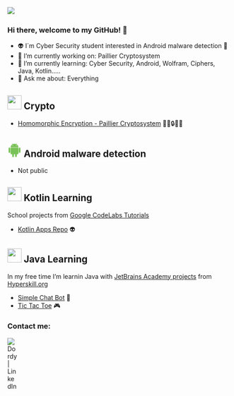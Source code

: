 <p align="left">
 <img src="https://user-images.githubusercontent.com/68067175/95767900-c776d600-0cb5-11eb-9e45-56f43da4db7e.jpg">
</p>

### Hi there, welcome to my GitHub! 👋

- 👽 I´m Cyber Security student interested in Android malware detection 💚
- 🔭 I’m currently working on: Paillier Cryptosystem
- 🌱 I’m currently learning: Cyber Security, Android, Wolfram, Ciphers, Java, Kotlin.....
- 💬 Ask me about: Everything 


## <img color="#3DDC84" height="32" width="32" src="https://img.icons8.com/nolan/64/data-encryption.png" /> Crypto


- [Homomorphic Encryption - Paillier Cryptosystem](https://github.com/Dordy175/Paillier-Cryptosystem-Dordy) 🔑🎰🔒🎰🔐

## <img color="#3DDC84" height="32" width="32" src="https://raw.githubusercontent.com/github/explore/80688e429a7d4ef2fca1e82350fe8e3517d3494d/topics/android/android.png" /> Android malware detection  


- Not public 

## <img color="#3DDC84" height="32" width="32" src="https://img.icons8.com/color/48/000000/kotlin.png" /> Kotlin Learning  

School projects from  [Google CodeLabs Tutorials](https://codelabs.developers.google.com/)
- [Kotlin Apps Repo](https://github.com/Dordy175/MobileTechnologies) 👽

## <img color="#3DDC84" height="32" width="32" src="https://ddo0fzhfvians.cloudfront.net/uploads/icons/png/13753563501548218185-512.png" /> Java Learning  

 In my free time I’m learnin Java with [JetBrains Academy projects](https://www.jetbrains.com/academy/) from [Hyperskill.org](https://hyperskill.org/profile/58756634) 
- [Simple Chat Bot](https://github.com/Dordy175/Simple-Chatty-Bot) 🤖
- [Tic Tac Toe](https://github.com/Dordy175/Tic-Tac-Toe) 🎮




### Contact me: 

[<img align="left" alt="Dordy | LinkedIn" width="22px" src="https://cdn2.iconfinder.com/data/icons/social-media-applications/64/social_media_applications_14-linkedin-256.png" />](https://www.linkedin.com/in/ladislav-dorot%C3%ADk-hello-world/)

<br />










<!--
**Dordy175/Dordy175** is a ✨ _special_ ✨ repository because its `README.md` (this file) appears on your GitHub profile.
### Languages and Tools:
Here are some ideas to get you started:

 

- 👯 I’m looking to collaborate on ...
- 🤔 I’m looking for help with ...

- 📫 How to reach me: ...
- 😄 Pronouns: ...
 
-->
